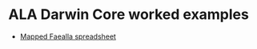 # ALA Darwin Core worked examples

- [Mapped Faealla spreadsheet](https://docs.google.com/spreadsheets/d/1p3scX7z6wPQ0vtG-Bo_yoYcvRRs8muGm/edit?usp=sharing&ouid=108129827562056706312&rtpof=true&sd=true)